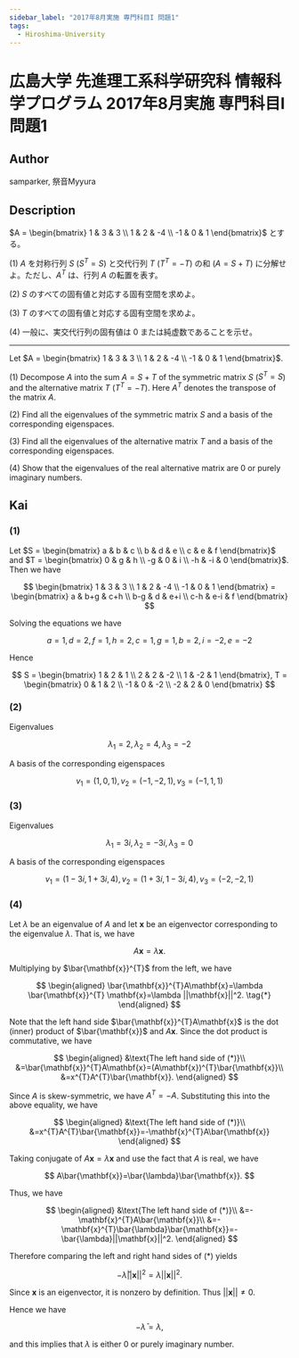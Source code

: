 ```yaml
---
sidebar_label: "2017年8月実施 専門科目I 問題1"
tags:
  - Hiroshima-University
---
```

# 広島大学 先進理工系科学研究科 情報科学プログラム 2017年8月実施 専門科目I 問題1


## **Author**
samparker, 祭音Myyura

## **Description**
$A = \begin{bmatrix} 1 & 3 & 3 \\ 1 & 2 & -4 \\ -1 & 0 & 1 \end{bmatrix}$ とする。

(1) $A$ を対称行列 $S \ (S^T = S)$ と交代行列 $T \ (T^T = -T)$ の和 $(A = S + T)$ に分解せよ。ただし、$A^T$ は、行列 $A$ の転置を表す。

(2) $S$ のすべての固有値と対応する固有空間を求めよ。

(3) $T$ のすべての固有値と対応する固有空間を求めよ。

(4) 一般に、実交代行列の固有値は $0$ または純虚数であることを示せ。

---------------------------------

Let $A = \begin{bmatrix} 1 & 3 & 3 \\ 1 & 2 & -4 \\ -1 & 0 & 1 \end{bmatrix}$.

(1) Decompose $A$ into the sum $A = S + T$ of the symmetric matrix $S$ ($S^T = S$) and the alternative matrix $T$ ($T^T = -T$). Here $A^T$ denotes the transpose of the matrix $A$.

(2) Find all the eigenvalues of the symmetric matrix $S$ and a basis of the corresponding eigenspaces.

(3) Find all the eigenvalues of the alternative matrix $T$ and a basis of the corresponding eigenspaces.

(4) Show that the eigenvalues of the real alternative matrix are $0$ or purely imaginary numbers.

## **Kai**
### (1)
Let $S = \begin{bmatrix} a & b & c \\ b & d & e \\ c & e & f \end{bmatrix}$ and $T = \begin{bmatrix} 0 & g & h \\ -g & 0 & i \\ -h & -i & 0 \end{bmatrix}$. Then we have

$$
\begin{bmatrix} 1 & 3 & 3 \\ 1 & 2 & -4 \\ -1 & 0 & 1 \end{bmatrix} = \begin{bmatrix} a & b+g & c+h \\ b-g & d & e+i \\ c-h & e-i & f \end{bmatrix}
$$

Solving the equations we have

$$
a = 1, d=2, f = 1, h=2, c=1, g=1, b=2, i=-2, e=-2
$$

Hence

$$
S = \begin{bmatrix} 1 & 2 & 1 \\ 2 & 2 & -2 \\ 1 & -2 & 1 \end{bmatrix}, T = \begin{bmatrix} 0 & 1 & 2 \\ -1 & 0 & -2 \\ -2 & 2 & 0 \end{bmatrix}
$$

### (2)
Eigenvalues

$$
\lambda_1 = 2, \lambda_2 = 4, \lambda_3 = -2
$$

A basis of the corresponding eigenspaces

$$
v_1=(1,0,1), v_2=(-1,-2,1), v_3=(-1,1,1)
$$

### (3)
Eigenvalues

$$
\lambda_1 = 3i, \lambda_2 = -3i, \lambda_3 = 0
$$

A basis of the corresponding eigenspaces

$$
v_1=(1-3i,1+3i,4), v_2=(1+3i,1-3i,4), v_3=(-2,-2,1)
$$

### (4)
Let $\lambda$ be an eigenvalue of $A$ and let $\mathbf{x}$ be an eigenvector corresponding to the eigenvalue $\lambda$. That is, we have


$$A
\mathbf{x}=\lambda \mathbf{x}.
$$

Multiplying by $\bar{\mathbf{x}}^{T}$ from the left, we have

$$
\begin{aligned}
\bar{\mathbf{x}}^{T}A\mathbf{x}=\lambda \bar{\mathbf{x}}^{T} \mathbf{x}=\lambda ||\mathbf{x}||^2. \tag{*}
\end{aligned}
$$

Note that the left hand side $\bar{\mathbf{x}}^{T}A\mathbf{x}$ is the dot (inner) product of $\bar{\mathbf{x}}$ and $A\mathbf{x}$. Since the dot product is commutative, we have

$$
\begin{aligned}
&\text{The left hand side of (*)}\\
&=\bar{\mathbf{x}}^{T}A\mathbf{x}=(A\mathbf{x})^{T}\bar{\mathbf{x}}\\
&=x^{T}A^{T}\bar{\mathbf{x}}.
\end{aligned}
$$

Since $A$ is skew-symmetric, we have $A^{T}=-A$. Substituting this into the above equality, we have

$$
\begin{aligned}
&\text{The left hand side of (*)}\\
&=x^{T}A^{T}\bar{\mathbf{x}}=-\mathbf{x}^{T}A\bar{\mathbf{x}}
\end{aligned}
$$

Taking conjugate of $A\mathbf{x}=\lambda\mathbf{x}$ and use the fact that $A$ is real, we have

$$
A\bar{\mathbf{x}}=\bar{\lambda}\bar{\mathbf{x}}.
$$

Thus, we have

$$
\begin{aligned}
&\text{The left hand side of (*)}\\
&=-\mathbf{x}^{T}A\bar{\mathbf{x}}\\
&=-\mathbf{x}^{T}\bar{\lambda}\bar{\mathbf{x}}=-\bar{\lambda}||\mathbf{x}||^2.
\end{aligned}
$$

Therefore comparing the left and right hand sides of (*) yields

$$
-\bar{\lambda}||\mathbf{x}||^2=\lambda ||\mathbf{x}||^2.
$$

Since $\mathbf{x}$ is an eigenvector, it is nonzero by definition. Thus $||\mathbf{x}||\neq 0$.

Hence we have

$$
-\bar{\lambda}=\lambda,
$$

and this implies that $\lambda$ is either $0$ or purely imaginary number.